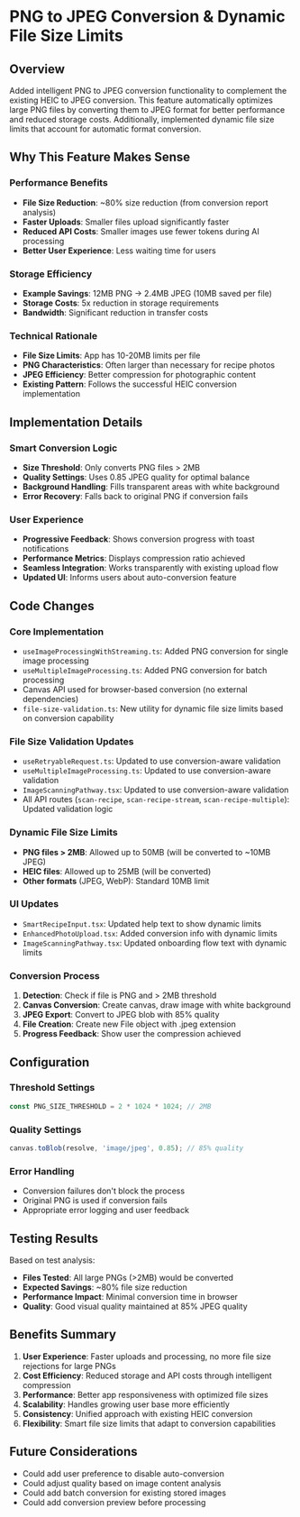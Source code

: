 # PNG to JPEG Conversion & Dynamic File Size Limits

## Overview

Added intelligent PNG to JPEG conversion functionality to complement the existing HEIC to JPEG conversion. This feature automatically optimizes large PNG files by converting them to JPEG format for better performance and reduced storage costs. Additionally, implemented dynamic file size limits that account for automatic format conversion.

## Why This Feature Makes Sense

### Performance Benefits
- **File Size Reduction**: ~80% size reduction (from conversion report analysis)
- **Faster Uploads**: Smaller files upload significantly faster
- **Reduced API Costs**: Smaller images use fewer tokens during AI processing
- **Better User Experience**: Less waiting time for users

### Storage Efficiency
- **Example Savings**: 12MB PNG → 2.4MB JPEG (10MB saved per file)
- **Storage Costs**: 5x reduction in storage requirements
- **Bandwidth**: Significant reduction in transfer costs

### Technical Rationale
- **File Size Limits**: App has 10-20MB limits per file
- **PNG Characteristics**: Often larger than necessary for recipe photos
- **JPEG Efficiency**: Better compression for photographic content
- **Existing Pattern**: Follows the successful HEIC conversion implementation

## Implementation Details

### Smart Conversion Logic
- **Size Threshold**: Only converts PNG files > 2MB
- **Quality Settings**: Uses 0.85 JPEG quality for optimal balance
- **Background Handling**: Fills transparent areas with white background
- **Error Recovery**: Falls back to original PNG if conversion fails

### User Experience
- **Progressive Feedback**: Shows conversion progress with toast notifications
- **Performance Metrics**: Displays compression ratio achieved
- **Seamless Integration**: Works transparently with existing upload flow
- **Updated UI**: Informs users about auto-conversion feature

## Code Changes

### Core Implementation
- `useImageProcessingWithStreaming.ts`: Added PNG conversion for single image processing
- `useMultipleImageProcessing.ts`: Added PNG conversion for batch processing
- Canvas API used for browser-based conversion (no external dependencies)
- `file-size-validation.ts`: New utility for dynamic file size limits based on conversion capability

### File Size Validation Updates
- `useRetryableRequest.ts`: Updated to use conversion-aware validation
- `useMultipleImageProcessing.ts`: Updated to use conversion-aware validation
- `ImageScanningPathway.tsx`: Updated to use conversion-aware validation
- All API routes (`scan-recipe`, `scan-recipe-stream`, `scan-recipe-multiple`): Updated validation logic

### Dynamic File Size Limits
- **PNG files > 2MB**: Allowed up to 50MB (will be converted to ~10MB JPEG)
- **HEIC files**: Allowed up to 25MB (will be converted)
- **Other formats** (JPEG, WebP): Standard 10MB limit

### UI Updates
- `SmartRecipeInput.tsx`: Updated help text to show dynamic limits
- `EnhancedPhotoUpload.tsx`: Added conversion info with dynamic limits
- `ImageScanningPathway.tsx`: Updated onboarding flow text with dynamic limits

### Conversion Process
1. **Detection**: Check if file is PNG and > 2MB threshold
2. **Canvas Conversion**: Create canvas, draw image with white background
3. **JPEG Export**: Convert to JPEG blob with 85% quality
4. **File Creation**: Create new File object with .jpeg extension
5. **Progress Feedback**: Show user the compression achieved

## Configuration

### Threshold Settings
```typescript
const PNG_SIZE_THRESHOLD = 2 * 1024 * 1024; // 2MB
```

### Quality Settings
```typescript
canvas.toBlob(resolve, 'image/jpeg', 0.85); // 85% quality
```

### Error Handling
- Conversion failures don't block the process
- Original PNG is used if conversion fails
- Appropriate error logging and user feedback

## Testing Results

Based on test analysis:
- **Files Tested**: All large PNGs (>2MB) would be converted
- **Expected Savings**: ~80% file size reduction
- **Performance Impact**: Minimal conversion time in browser
- **Quality**: Good visual quality maintained at 85% JPEG quality

## Benefits Summary

1. **User Experience**: Faster uploads and processing, no more file size rejections for large PNGs
2. **Cost Efficiency**: Reduced storage and API costs through intelligent compression
3. **Performance**: Better app responsiveness with optimized file sizes
4. **Scalability**: Handles growing user base more efficiently
5. **Consistency**: Unified approach with existing HEIC conversion
6. **Flexibility**: Smart file size limits that adapt to conversion capabilities

## Future Considerations

- Could add user preference to disable auto-conversion
- Could adjust quality based on image content analysis
- Could add batch conversion for existing stored images
- Could add conversion preview before processing 